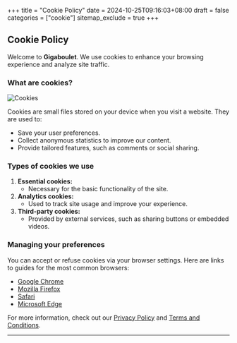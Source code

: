 +++
title = "Cookie Policy"
date = 2024-10-25T09:16:03+08:00
draft = false
categories = ["cookie"]
sitemap_exclude = true
+++

## Cookie Policy

Welcome to **Gigaboulet**. We use cookies to enhance your browsing experience and analyze site traffic.

### What are cookies?

![Cookies](/images/cookie.jpeg)

Cookies are small files stored on your device when you visit a website. They are used to:
- Save your user preferences.
- Collect anonymous statistics to improve our content.
- Provide tailored features, such as comments or social sharing.

### Types of cookies we use
1. **Essential cookies:**
   - Necessary for the basic functionality of the site.
2. **Analytics cookies:**
   - Used to track site usage and improve your experience.
3. **Third-party cookies:**
   - Provided by external services, such as sharing buttons or embedded videos.

### Managing your preferences
You can accept or refuse cookies via your browser settings. Here are links to guides for the most common browsers:
- [Google Chrome](https://support.google.com/chrome/answer/95647)
- [Mozilla Firefox](https://support.mozilla.org/en-US/kb/clear-cookies-and-site-data-firefox)
- [Safari](https://support.apple.com/en-us/guide/safari/sfri11471/mac)
- [Microsoft Edge](https://support.microsoft.com/en-us/microsoft-edge/delete-cookies-in-microsoft-edge-63947406-40ac-c3b8-57b9-2a946a29ae09)

For more information, check out our [Privacy Policy](../privacy/) and [Terms and Conditions](../terms/).

---
